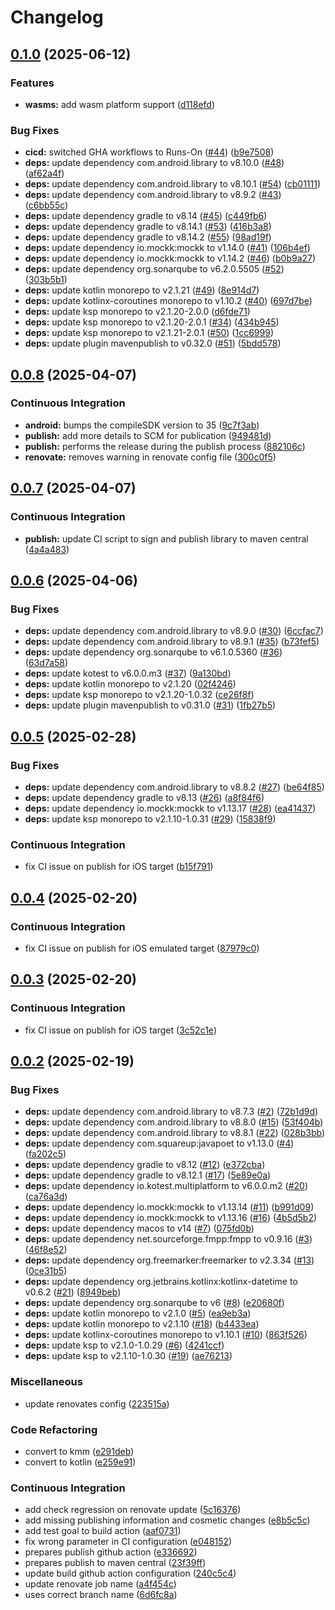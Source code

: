 # Changelog

## [0.1.0](https://github.com/sundayapp/decimal4kmp/compare/v0.0.8...v0.1.0) (2025-06-12)


### Features

* **wasms:** add wasm platform support ([d118efd](https://github.com/sundayapp/decimal4kmp/commit/d118efdcedcfc98c956085553e0588e233cd2145))


### Bug Fixes

* **cicd:** switched GHA workflows to Runs-On ([#44](https://github.com/sundayapp/decimal4kmp/issues/44)) ([b9e7508](https://github.com/sundayapp/decimal4kmp/commit/b9e75085b629b9dcfc3ea3bb733b2c50659086a4))
* **deps:** update dependency com.android.library to v8.10.0 ([#48](https://github.com/sundayapp/decimal4kmp/issues/48)) ([af62a4f](https://github.com/sundayapp/decimal4kmp/commit/af62a4f074701727593d436723809376cde675d8))
* **deps:** update dependency com.android.library to v8.10.1 ([#54](https://github.com/sundayapp/decimal4kmp/issues/54)) ([cb01111](https://github.com/sundayapp/decimal4kmp/commit/cb0111100cf611c2c39ef07fb565c7211ddc8759))
* **deps:** update dependency com.android.library to v8.9.2 ([#43](https://github.com/sundayapp/decimal4kmp/issues/43)) ([c6bb55c](https://github.com/sundayapp/decimal4kmp/commit/c6bb55c45edf1760aa672d0c3d2b000376b23904))
* **deps:** update dependency gradle to v8.14 ([#45](https://github.com/sundayapp/decimal4kmp/issues/45)) ([c449fb6](https://github.com/sundayapp/decimal4kmp/commit/c449fb6c961cb48513faec1055f72144de0c5476))
* **deps:** update dependency gradle to v8.14.1 ([#53](https://github.com/sundayapp/decimal4kmp/issues/53)) ([416b3a8](https://github.com/sundayapp/decimal4kmp/commit/416b3a89da528c3f2ebcb4f547b4d5249d740fa7))
* **deps:** update dependency gradle to v8.14.2 ([#55](https://github.com/sundayapp/decimal4kmp/issues/55)) ([98ad19f](https://github.com/sundayapp/decimal4kmp/commit/98ad19f10ca65329a547914d48a4dfb150c979bc))
* **deps:** update dependency io.mockk:mockk to v1.14.0 ([#41](https://github.com/sundayapp/decimal4kmp/issues/41)) ([106b4ef](https://github.com/sundayapp/decimal4kmp/commit/106b4ef410b02d0d996e70e3b992599cedfb59f4))
* **deps:** update dependency io.mockk:mockk to v1.14.2 ([#46](https://github.com/sundayapp/decimal4kmp/issues/46)) ([b0b9a27](https://github.com/sundayapp/decimal4kmp/commit/b0b9a272cf4d39807076f18786ed6e1a5567a9f1))
* **deps:** update dependency org.sonarqube to v6.2.0.5505 ([#52](https://github.com/sundayapp/decimal4kmp/issues/52)) ([303b5b1](https://github.com/sundayapp/decimal4kmp/commit/303b5b1ba8c7b69fcc27e7d5e13331f277a748fd))
* **deps:** update kotlin monorepo to v2.1.21 ([#49](https://github.com/sundayapp/decimal4kmp/issues/49)) ([8e914d7](https://github.com/sundayapp/decimal4kmp/commit/8e914d7d8ed17be859101d545aaa7484ddb2f3f4))
* **deps:** update kotlinx-coroutines monorepo to v1.10.2 ([#40](https://github.com/sundayapp/decimal4kmp/issues/40)) ([697d7be](https://github.com/sundayapp/decimal4kmp/commit/697d7be31816c397231a8b0e41828f0c69517d15))
* **deps:** update ksp monorepo to v2.1.20-2.0.0 ([d6fde71](https://github.com/sundayapp/decimal4kmp/commit/d6fde7124746f7c4c28e3749c326359955c1d891))
* **deps:** update ksp monorepo to v2.1.20-2.0.1 ([#34](https://github.com/sundayapp/decimal4kmp/issues/34)) ([434b945](https://github.com/sundayapp/decimal4kmp/commit/434b945308d833e78a261988d6182c01614fc941))
* **deps:** update ksp monorepo to v2.1.21-2.0.1 ([#50](https://github.com/sundayapp/decimal4kmp/issues/50)) ([1cc6999](https://github.com/sundayapp/decimal4kmp/commit/1cc69996930301838029a10971bd0a9571c9092d))
* **deps:** update plugin mavenpublish to v0.32.0 ([#51](https://github.com/sundayapp/decimal4kmp/issues/51)) ([5bdd578](https://github.com/sundayapp/decimal4kmp/commit/5bdd578bfa67d3e0701ef1bdd2e49cc19e2bd000))

## [0.0.8](https://github.com/sundayapp/decimal4kmp/compare/v0.0.7...v0.0.8) (2025-04-07)


### Continuous Integration

* **android:** bumps the compileSDK version to 35 ([9c7f3ab](https://github.com/sundayapp/decimal4kmp/commit/9c7f3aba75da8c7755a7631b65ce8cb3d3c806d7))
* **publish:** add more details to SCM for publication ([949481d](https://github.com/sundayapp/decimal4kmp/commit/949481d27ed9a9ef580b91b2e3d99ab1c4f53408))
* **publish:** performs the release during the publish process ([882106c](https://github.com/sundayapp/decimal4kmp/commit/882106c974667dd3a79b4d90e9843867424624e8))
* **renovate:** removes warning in renovate config file ([300c0f5](https://github.com/sundayapp/decimal4kmp/commit/300c0f532ccdf0831c7e856b177dd7e04c914ccb))

## [0.0.7](https://github.com/sundayapp/decimal4kmp/compare/v0.0.6...v0.0.7) (2025-04-07)


### Continuous Integration

* **publish:** update CI script to sign and publish library to maven central ([4a4a483](https://github.com/sundayapp/decimal4kmp/commit/4a4a483e9736273c40d3f5c12f57aa964961cdcd))

## [0.0.6](https://github.com/sundayapp/decimal4kmp/compare/v0.0.5...v0.0.6) (2025-04-06)


### Bug Fixes

* **deps:** update dependency com.android.library to v8.9.0 ([#30](https://github.com/sundayapp/decimal4kmp/issues/30)) ([6ccfac7](https://github.com/sundayapp/decimal4kmp/commit/6ccfac7ec1fdb0afb1293822dd351b869509884d))
* **deps:** update dependency com.android.library to v8.9.1 ([#35](https://github.com/sundayapp/decimal4kmp/issues/35)) ([b73fef5](https://github.com/sundayapp/decimal4kmp/commit/b73fef57ead9e93fdc45a88dcfbf76f507c7552d))
* **deps:** update dependency org.sonarqube to v6.1.0.5360 ([#36](https://github.com/sundayapp/decimal4kmp/issues/36)) ([63d7a58](https://github.com/sundayapp/decimal4kmp/commit/63d7a58b035f243c4f2670f3175461c0e934a76a))
* **deps:** update kotest to v6.0.0.m3 ([#37](https://github.com/sundayapp/decimal4kmp/issues/37)) ([9a130bd](https://github.com/sundayapp/decimal4kmp/commit/9a130bda71c133a767cd5dace30c19cb4d680ea8))
* **deps:** update kotlin monorepo to v2.1.20 ([02f4246](https://github.com/sundayapp/decimal4kmp/commit/02f4246524a03378b56b5afca6936914a4fc129d))
* **deps:** update ksp monorepo to v2.1.20-1.0.32 ([ce26f8f](https://github.com/sundayapp/decimal4kmp/commit/ce26f8f4163fe493bbff7325380e2d6033ddf7cc))
* **deps:** update plugin mavenpublish to v0.31.0 ([#31](https://github.com/sundayapp/decimal4kmp/issues/31)) ([1fb27b5](https://github.com/sundayapp/decimal4kmp/commit/1fb27b5bcd8bf34c2ec93f6f0f41f8d9a2852565))

## [0.0.5](https://github.com/sundayapp/decimal4kmp/compare/v0.0.4...v0.0.5) (2025-02-28)


### Bug Fixes

* **deps:** update dependency com.android.library to v8.8.2 ([#27](https://github.com/sundayapp/decimal4kmp/issues/27)) ([be64f85](https://github.com/sundayapp/decimal4kmp/commit/be64f851c2569ee3f59ec4d8a453db8ba964edfd))
* **deps:** update dependency gradle to v8.13 ([#26](https://github.com/sundayapp/decimal4kmp/issues/26)) ([a8f84f6](https://github.com/sundayapp/decimal4kmp/commit/a8f84f6c40ec771b1f4c95c63bd495f50d4ef2b7))
* **deps:** update dependency io.mockk:mockk to v1.13.17 ([#28](https://github.com/sundayapp/decimal4kmp/issues/28)) ([ea41437](https://github.com/sundayapp/decimal4kmp/commit/ea414375788ce8778272f8bed090ed16f9d02508))
* **deps:** update ksp monorepo to v2.1.10-1.0.31 ([#29](https://github.com/sundayapp/decimal4kmp/issues/29)) ([15838f9](https://github.com/sundayapp/decimal4kmp/commit/15838f96d13f3255ee468cba4dbbf5d34fb011c6))


### Continuous Integration

* fix CI issue on publish for iOS target ([b15f791](https://github.com/sundayapp/decimal4kmp/commit/b15f791e5f0e4347f7809ac1d094088a168a4566))

## [0.0.4](https://github.com/sundayapp/decimal4kmp/compare/v0.0.3...v0.0.4) (2025-02-20)


### Continuous Integration

* fix CI issue on publish for iOS emulated target ([87979c0](https://github.com/sundayapp/decimal4kmp/commit/87979c0710ed1ac6c9d5a468b8fd6d18e74cd9fa))

## [0.0.3](https://github.com/sundayapp/decimal4kmp/compare/v0.0.2...v0.0.3) (2025-02-20)


### Continuous Integration

* fix CI issue on publish for iOS target ([3c52c1e](https://github.com/sundayapp/decimal4kmp/commit/3c52c1ebb0d8b154d96c035932a265bffb0ff68e))

## [0.0.2](https://github.com/sundayapp/decimal4kmp/compare/v0.0.1...v0.0.2) (2025-02-19)


### Bug Fixes

* **deps:** update dependency com.android.library to v8.7.3 ([#2](https://github.com/sundayapp/decimal4kmp/issues/2)) ([72b1d9d](https://github.com/sundayapp/decimal4kmp/commit/72b1d9d97f193eb3563a1676280008e28fe8c3ab))
* **deps:** update dependency com.android.library to v8.8.0 ([#15](https://github.com/sundayapp/decimal4kmp/issues/15)) ([53f404b](https://github.com/sundayapp/decimal4kmp/commit/53f404bf49aa877df68e2645cdfc4d607afe0f04))
* **deps:** update dependency com.android.library to v8.8.1 ([#22](https://github.com/sundayapp/decimal4kmp/issues/22)) ([028b3bb](https://github.com/sundayapp/decimal4kmp/commit/028b3bbe0231dd852f80f3dbe35e0543e68a3ffa))
* **deps:** update dependency com.squareup:javapoet to v1.13.0 ([#4](https://github.com/sundayapp/decimal4kmp/issues/4)) ([fa202c5](https://github.com/sundayapp/decimal4kmp/commit/fa202c50754ae80411a88f3b637f081d90adcbeb))
* **deps:** update dependency gradle to v8.12 ([#12](https://github.com/sundayapp/decimal4kmp/issues/12)) ([e372cba](https://github.com/sundayapp/decimal4kmp/commit/e372cba77f89e561b6b7dec12c5813f5444c9233))
* **deps:** update dependency gradle to v8.12.1 ([#17](https://github.com/sundayapp/decimal4kmp/issues/17)) ([5e89e0a](https://github.com/sundayapp/decimal4kmp/commit/5e89e0a19a469f6e907704d279ed79e84e78b4d0))
* **deps:** update dependency io.kotest.multiplatform to v6.0.0.m2 ([#20](https://github.com/sundayapp/decimal4kmp/issues/20)) ([ca76a3d](https://github.com/sundayapp/decimal4kmp/commit/ca76a3d7c8b32c090ac5d590bd363746cc990c8a))
* **deps:** update dependency io.mockk:mockk to v1.13.14 ([#11](https://github.com/sundayapp/decimal4kmp/issues/11)) ([b991d09](https://github.com/sundayapp/decimal4kmp/commit/b991d09fdd90aed7f1e4980d8e15158bcbde6351))
* **deps:** update dependency io.mockk:mockk to v1.13.16 ([#16](https://github.com/sundayapp/decimal4kmp/issues/16)) ([4b5d5b2](https://github.com/sundayapp/decimal4kmp/commit/4b5d5b2513571652a58a0e02686b58cf6ea3f042))
* **deps:** update dependency macos to v14 ([#7](https://github.com/sundayapp/decimal4kmp/issues/7)) ([075fd0b](https://github.com/sundayapp/decimal4kmp/commit/075fd0b604367dfa9a5307303017f93a412b9c76))
* **deps:** update dependency net.sourceforge.fmpp:fmpp to v0.9.16 ([#3](https://github.com/sundayapp/decimal4kmp/issues/3)) ([46f8e52](https://github.com/sundayapp/decimal4kmp/commit/46f8e52ae3e4a1541525880fbb96cd4e211ce23c))
* **deps:** update dependency org.freemarker:freemarker to v2.3.34 ([#13](https://github.com/sundayapp/decimal4kmp/issues/13)) ([0ce31b5](https://github.com/sundayapp/decimal4kmp/commit/0ce31b54d07488a916358601303bfbf75b5f94fe))
* **deps:** update dependency org.jetbrains.kotlinx:kotlinx-datetime to v0.6.2 ([#21](https://github.com/sundayapp/decimal4kmp/issues/21)) ([8949beb](https://github.com/sundayapp/decimal4kmp/commit/8949beb78fce94e2146d8340e7b7bb9b3c41270a))
* **deps:** update dependency org.sonarqube to v6 ([#8](https://github.com/sundayapp/decimal4kmp/issues/8)) ([e20680f](https://github.com/sundayapp/decimal4kmp/commit/e20680f4d143764c0ab141c4d96c2d1bd2f616ee))
* **deps:** update kotlin monorepo to v2.1.0 ([#5](https://github.com/sundayapp/decimal4kmp/issues/5)) ([ea9eb3a](https://github.com/sundayapp/decimal4kmp/commit/ea9eb3adfffedd7d4d026e05a6b1675f1f12b1cf))
* **deps:** update kotlin monorepo to v2.1.10 ([#18](https://github.com/sundayapp/decimal4kmp/issues/18)) ([b4433ea](https://github.com/sundayapp/decimal4kmp/commit/b4433ea07848f3a766df75a2f24639f6bde5e324))
* **deps:** update kotlinx-coroutines monorepo to v1.10.1 ([#10](https://github.com/sundayapp/decimal4kmp/issues/10)) ([863f526](https://github.com/sundayapp/decimal4kmp/commit/863f52696b2930877441538952ba467b5983febb))
* **deps:** update ksp to v2.1.0-1.0.29 ([#6](https://github.com/sundayapp/decimal4kmp/issues/6)) ([4241ccf](https://github.com/sundayapp/decimal4kmp/commit/4241ccfa4e4b526b978955e2f8b907f0fef6a6c9))
* **deps:** update ksp to v2.1.10-1.0.30 ([#19](https://github.com/sundayapp/decimal4kmp/issues/19)) ([ae76213](https://github.com/sundayapp/decimal4kmp/commit/ae762138c13ca926bb70c8857e29ed05035c5693))


### Miscellaneous

* update renovates config ([223515a](https://github.com/sundayapp/decimal4kmp/commit/223515a857a550ac112be74f90c70d9c6b0bb9f0))


### Code Refactoring

* convert to kmm ([e291deb](https://github.com/sundayapp/decimal4kmp/commit/e291deb5f043e05670b86f252714e87cf69802f2))
* convert to kotlin ([e259e91](https://github.com/sundayapp/decimal4kmp/commit/e259e91881cd18dab608ff783ad9a6960797ff6f))


### Continuous Integration

* add check regression on renovate update ([5c16376](https://github.com/sundayapp/decimal4kmp/commit/5c16376807f4a0104f09c349548d1b004cea54a0))
* add missing publishing information and cosmetic changes ([e8b5c5c](https://github.com/sundayapp/decimal4kmp/commit/e8b5c5c9eb68911b771328bbfa1b5ec531b380be))
* add test goal to build action ([aaf0731](https://github.com/sundayapp/decimal4kmp/commit/aaf0731a04687ac3b04b574fd14d0f148c95e168))
* fix wrong parameter in CI configuration ([e048152](https://github.com/sundayapp/decimal4kmp/commit/e0481521a29ab57c3afc74acc85538caf0b9a1c2))
* prepares publish github action ([e336692](https://github.com/sundayapp/decimal4kmp/commit/e3366920641dde3186193bdfef531c0426b94f77))
* prepares publish to maven central ([23f39ff](https://github.com/sundayapp/decimal4kmp/commit/23f39ff8a45c66fbcee4a8f55a174c9c26aa4ec8))
* update build github action configuration ([240c5c4](https://github.com/sundayapp/decimal4kmp/commit/240c5c4dc6f0b56309229dcb65019ce7b3f1d7de))
* update renovate job name ([a4f454c](https://github.com/sundayapp/decimal4kmp/commit/a4f454cecaff38a8211dff7f903a3481b2382851))
* uses correct branch name ([6d6fc8a](https://github.com/sundayapp/decimal4kmp/commit/6d6fc8a766c81cdff73a4154d77657b1fe856a88))

